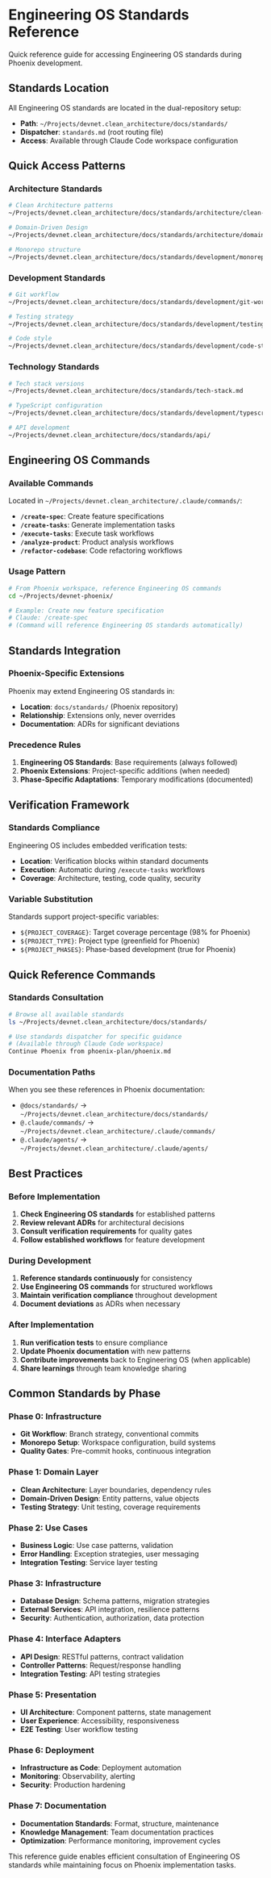 # Engineering OS Standards Reference

Quick reference guide for accessing Engineering OS standards during Phoenix development.

## Standards Location

All Engineering OS standards are located in the dual-repository setup:
- **Path**: `~/Projects/devnet.clean_architecture/docs/standards/`
- **Dispatcher**: `standards.md` (root routing file)
- **Access**: Available through Claude Code workspace configuration

## Quick Access Patterns

### Architecture Standards
```bash
# Clean Architecture patterns
~/Projects/devnet.clean_architecture/docs/standards/architecture/clean-architecture.md

# Domain-Driven Design
~/Projects/devnet.clean_architecture/docs/standards/architecture/domain-driven-design.md

# Monorepo structure
~/Projects/devnet.clean_architecture/docs/standards/development/monorepo-setup.md
```

### Development Standards
```bash
# Git workflow
~/Projects/devnet.clean_architecture/docs/standards/development/git-workflow.md

# Testing strategy
~/Projects/devnet.clean_architecture/docs/standards/development/testing-strategy.md

# Code style
~/Projects/devnet.clean_architecture/docs/standards/development/code-style.md
```

### Technology Standards
```bash
# Tech stack versions
~/Projects/devnet.clean_architecture/docs/standards/tech-stack.md

# TypeScript configuration
~/Projects/devnet.clean_architecture/docs/standards/development/typescript.md

# API development
~/Projects/devnet.clean_architecture/docs/standards/api/
```

## Engineering OS Commands

### Available Commands
Located in `~/Projects/devnet.clean_architecture/.claude/commands/`:
- **`/create-spec`**: Create feature specifications
- **`/create-tasks`**: Generate implementation tasks
- **`/execute-tasks`**: Execute task workflows
- **`/analyze-product`**: Product analysis workflows
- **`/refactor-codebase`**: Code refactoring workflows

### Usage Pattern
```bash
# From Phoenix workspace, reference Engineering OS commands
cd ~/Projects/devnet-phoenix/

# Example: Create new feature specification
# Claude: /create-spec
# (Command will reference Engineering OS standards automatically)
```

## Standards Integration

### Phoenix-Specific Extensions
Phoenix may extend Engineering OS standards in:
- **Location**: `docs/standards/` (Phoenix repository)
- **Relationship**: Extensions only, never overrides
- **Documentation**: ADRs for significant deviations

### Precedence Rules
1. **Engineering OS Standards**: Base requirements (always followed)
2. **Phoenix Extensions**: Project-specific additions (when needed)
3. **Phase-Specific Adaptations**: Temporary modifications (documented)

## Verification Framework

### Standards Compliance
Engineering OS includes embedded verification tests:
- **Location**: Verification blocks within standard documents
- **Execution**: Automatic during `/execute-tasks` workflows
- **Coverage**: Architecture, testing, code quality, security

### Variable Substitution
Standards support project-specific variables:
- `${PROJECT_COVERAGE}`: Target coverage percentage (98% for Phoenix)
- `${PROJECT_TYPE}`: Project type (greenfield for Phoenix)
- `${PROJECT_PHASES}`: Phase-based development (true for Phoenix)

## Quick Reference Commands

### Standards Consultation
```bash
# Browse all available standards
ls ~/Projects/devnet.clean_architecture/docs/standards/

# Use standards dispatcher for specific guidance
# (Available through Claude Code workspace)
Continue Phoenix from phoenix-plan/phoenix.md
```

### Documentation Paths
When you see these references in Phoenix documentation:
- `@docs/standards/` → `~/Projects/devnet.clean_architecture/docs/standards/`
- `@.claude/commands/` → `~/Projects/devnet.clean_architecture/.claude/commands/`
- `@.claude/agents/` → `~/Projects/devnet.clean_architecture/.claude/agents/`

## Best Practices

### Before Implementation
1. **Check Engineering OS standards** for established patterns
2. **Review relevant ADRs** for architectural decisions
3. **Consult verification requirements** for quality gates
4. **Follow established workflows** for feature development

### During Development
1. **Reference standards continuously** for consistency
2. **Use Engineering OS commands** for structured workflows
3. **Maintain verification compliance** throughout development
4. **Document deviations** as ADRs when necessary

### After Implementation
1. **Run verification tests** to ensure compliance
2. **Update Phoenix documentation** with new patterns
3. **Contribute improvements** back to Engineering OS (when applicable)
4. **Share learnings** through team knowledge sharing

## Common Standards by Phase

### Phase 0: Infrastructure
- **Git Workflow**: Branch strategy, conventional commits
- **Monorepo Setup**: Workspace configuration, build systems
- **Quality Gates**: Pre-commit hooks, continuous integration

### Phase 1: Domain Layer
- **Clean Architecture**: Layer boundaries, dependency rules
- **Domain-Driven Design**: Entity patterns, value objects
- **Testing Strategy**: Unit testing, coverage requirements

### Phase 2: Use Cases
- **Business Logic**: Use case patterns, validation
- **Error Handling**: Exception strategies, user messaging
- **Integration Testing**: Service layer testing

### Phase 3: Infrastructure
- **Database Design**: Schema patterns, migration strategies
- **External Services**: API integration, resilience patterns
- **Security**: Authentication, authorization, data protection

### Phase 4: Interface Adapters
- **API Design**: RESTful patterns, contract validation
- **Controller Patterns**: Request/response handling
- **Integration Testing**: API testing strategies

### Phase 5: Presentation
- **UI Architecture**: Component patterns, state management
- **User Experience**: Accessibility, responsiveness
- **E2E Testing**: User workflow testing

### Phase 6: Deployment
- **Infrastructure as Code**: Deployment automation
- **Monitoring**: Observability, alerting
- **Security**: Production hardening

### Phase 7: Documentation
- **Documentation Standards**: Format, structure, maintenance
- **Knowledge Management**: Team documentation practices
- **Optimization**: Performance monitoring, improvement cycles

This reference guide enables efficient consultation of Engineering OS standards while maintaining focus on Phoenix implementation tasks.